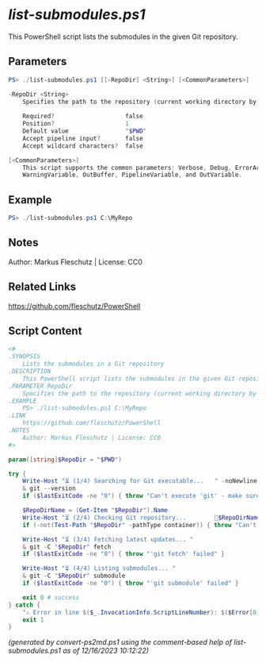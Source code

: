 *list-submodules.ps1*
================

This PowerShell script lists the submodules in the given Git repository.

Parameters
----------
```powershell
PS> ./list-submodules.ps1 [[-RepoDir] <String>] [<CommonParameters>]

-RepoDir <String>
    Specifies the path to the repository (current working directory by default)
    
    Required?                    false
    Position?                    1
    Default value                "$PWD"
    Accept pipeline input?       false
    Accept wildcard characters?  false

[<CommonParameters>]
    This script supports the common parameters: Verbose, Debug, ErrorAction, ErrorVariable, WarningAction, 
    WarningVariable, OutBuffer, PipelineVariable, and OutVariable.
```

Example
-------
```powershell
PS> ./list-submodules.ps1 C:\MyRepo

```

Notes
-----
Author: Markus Fleschutz | License: CC0

Related Links
-------------
https://github.com/fleschutz/PowerShell

Script Content
--------------
```powershell
<#
.SYNOPSIS
	Lists the submodules in a Git repository
.DESCRIPTION
	This PowerShell script lists the submodules in the given Git repository.
.PARAMETER RepoDir
	Specifies the path to the repository (current working directory by default)
.EXAMPLE
	PS> ./list-submodules.ps1 C:\MyRepo
.LINK
	https://github.com/fleschutz/PowerShell
.NOTES
	Author: Markus Fleschutz | License: CC0
#>

param([string]$RepoDir = "$PWD")

try {
	Write-Host "⏳ (1/4) Searching for Git executable...   " -noNewline
	& git --version
	if ($lastExitCode -ne "0") { throw "Can't execute 'git' - make sure Git is installed and available" }

	$RepoDirName = (Get-Item "$RepoDir").Name
	Write-Host "⏳ (2/4) Checking Git repository...        📂$RepoDirName"
	if (-not(Test-Path "$RepoDir" -pathType container)) { throw "Can't access folder: $RepoDir" }

	Write-Host "⏳ (3/4) Fetching latest updates... "
	& git -C "$RepoDir" fetch
	if ($lastExitCode -ne "0") { throw "'git fetch' failed" }

	Write-Host "⏳ (4/4) Listing submodules... "
	& git -C "$RepoDir" submodule
	if ($lastExitCode -ne "0") { throw "'git submodule' failed" }

	exit 0 # success
} catch {
	"⚠️ Error in line $($_.InvocationInfo.ScriptLineNumber): $($Error[0])"
	exit 1
}
```

*(generated by convert-ps2md.ps1 using the comment-based help of list-submodules.ps1 as of 12/16/2023 10:12:22)*
